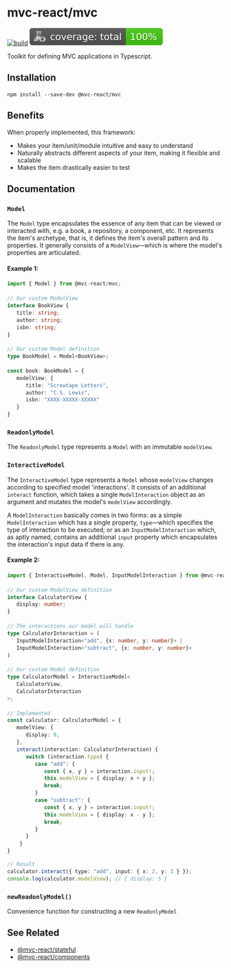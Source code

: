 # mvc-react/mvc

[![build](https://github.com/Grod56/mvc-react/actions/workflows/mvc-build.yml/badge.svg)](https://github.com/Grod56/mvc-react/actions/workflows/mvc-build.yml) [![coverage](/badges/packages/mvc/coverage-total.svg)](https://github.com/Grod56/mvc-react/actions/workflows/mvc-coverage.yml)

Toolkit for defining MVC applications in Typescript.

## Installation

```console
npm install --save-dev @mvc-react/mvc
```

## Benefits

When properly implemented, this framework:

-   Makes your item/unit/module intuitive and easy to understand
-   Naturally abstracts different aspects of your item, making it flexible and scalable
-   Makes the item drastically easier to test

## Documentation

### `Model`

The `Model` type encapsulates the essence of any item that can be viewed or interacted with, e.g. a book, a repository, a component, etc. It represents the item's archetype, that is, it defines the item's overall pattern and its properties. It generally consists of a `ModelView`—which is where the model's properties are articulated.

#### Example 1:

```ts
import { Model } from @mvc-react/mvc;

// Our custom ModelView
interface BookView {
   title: string;
   author: string;
   isbn: string;
}

// Our custom Model definition
type BookModel = Model<BookView>;

const book: BookModel = {
   modelView: {
      title: "Screwtape Letters",
      author: "C.S. Lewis",
      isbn: "XXXX-XXXXX-XXXXX"
   }
}
```

### `ReadonlyModel`

The `ReadonlyModel` type represents a `Model` with an immutable `modelView`.

### `InteractiveModel`

The `InteractiveModel` type represents a `Model` whose `modelView` changes according to specified model 'interactions'. It consists of an additional `interact` function, which takes a single `ModelInteraction` object as an argument and mutates the model's `modelView` accordingly.

A `ModelInteraction` basically comes in two forms: as a simple `ModelInteraction` which has a single property, `type`—which specifies the type of interaction to be executed; or as an `InputModelInteraction` which, as aptly named, contains an additional `input` property which encapsulates the interaction's input data if there is any.

#### Example 2:

```ts
import { InteractiveModel, Model, InputModelInteraction } from @mvc-react/mvc;

// Our custom ModelView definition
interface CalculatorView {
   display: number;
}

// The interactions our model will handle
type CalculatorInteraction = (
   InputModelInteraction<"add", {x: number, y: number}> |
   InputModelInteraction<"subtract", {x: number, y: number}>
)

// Our custom Model definition
type CalculatorModel = InteractiveModel<
   CalculatorView,
   CalculatorInteraction
>;

// Implemented
const calculator: CalculatorModel = {
   modelView: {
      display: 0,
   },
   interact(interaction: CalculatorInteraction) {
      switch (interaction.type) {
         case "add": {
            const { x, y } = interaction.input!;
            this.modelView = { display: x + y };
            break;
         }
         case "subtract": {
            const { x, y } = interaction.input!;
            this.modelView = { display: x - y };
            break;
         }
      }
	}
}
```

```ts
// Result
calculator.interact({ type: "add", input: { x: 2, y: 3 } });
console.log(calculator.modelView); // { display: 5 }
```

### `newReadonlyModel()`

Convenience function for constructing a new `ReadonlyModel`

## See Related

-   [@mvc-react/stateful](https://github.com/Grod56/mvc-react/tree/main/packages/stateful#readme)
-   [@mvc-react/components](https://github.com/Grod56/mvc-react/tree/main/packages/components#readme)
